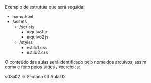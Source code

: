 Exemplo de estrutura que será seguida:

- home.html
- /assets
  - /scripts
    - arquivo1.js
    - arquivo2.js
  - /styles
    - estilo1.css
    - estilo2.css


O conteúdo das aulas será identificado pelo nome dos arquivos, assim como é feito pelos slides / exercícios:

s03a02 => Semana 03 Aula 02